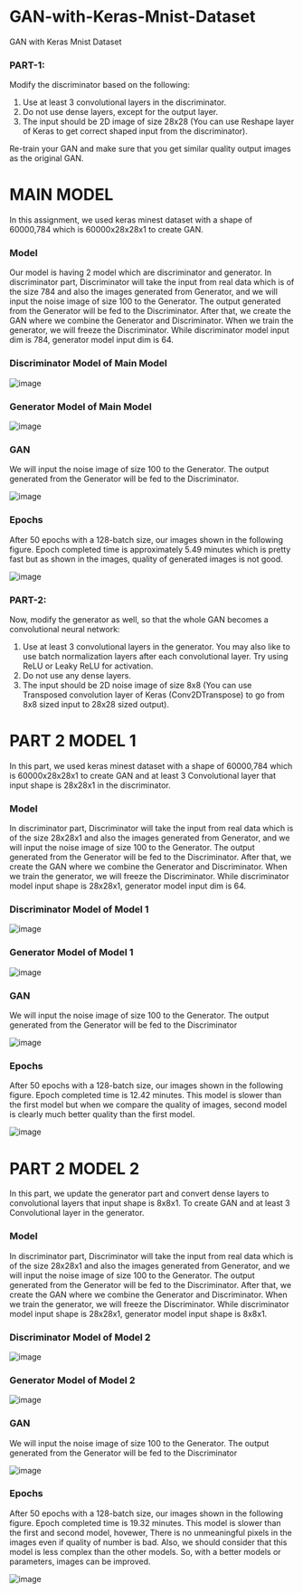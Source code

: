 # GAN-with-Keras-Mnist-Dataset
GAN with Keras Mnist Dataset

### PART-1:

Modify the discriminator based on the following:

1. Use at least 3 convolutional layers in the discriminator.
2. Do not use dense layers, except for the output layer.
2. The input should be 2D image of size 28x28 (You can use Reshape layer of Keras to get correct shaped input from the discriminator). 

Re-train your GAN and make sure that you get similar quality output images as the original GAN.


# MAIN MODEL
In this assignment, we used keras minest dataset with a shape of 60000,784 which is 60000x28x28x1 to create GAN.
### Model
Our model is having 2 model which are discriminator and generator. In discriminator part, Discriminator will take the input from real data which is of the size 784 and also the images generated from Generator, and we will input the noise image of size 100 to the Generator. The output generated from the Generator will be fed to the Discriminator. After that, we create the GAN where we combine the Generator and Discriminator. When we train the generator, we will freeze the Discriminator. While discriminator model input dim is 784, generator model input dim is 64.
### Discriminator Model of Main Model

![image](https://github.com/onlinEngineer/GAN-with-Keras-Mnist-Dataset/assets/70773825/0cba37c9-99ff-43ff-83a3-4dcfba9cd0e7)

### Generator Model of Main Model

![image](https://github.com/onlinEngineer/GAN-with-Keras-Mnist-Dataset/assets/70773825/99e4973c-51be-4c37-a428-22a359585d36)

### GAN
We will input the noise image of size 100 to the Generator. The output generated from the Generator will be fed to the Discriminator.

![image](https://github.com/onlinEngineer/GAN-with-Keras-Mnist-Dataset/assets/70773825/3de03136-57c8-4c65-b10d-1d3a496cc2de)

### Epochs

After 50 epochs with a 128-batch size, our images shown in the following figure.
Epoch completed time is approximately 5.49 minutes which is pretty fast but as shown in the images, quality of generated images is not good.

![image](https://github.com/onlinEngineer/GAN-with-Keras-Mnist-Dataset/assets/70773825/cccc52d9-a0e5-45bd-8893-b068f002daad)



### PART-2:

Now, modify the generator as well, so that the whole GAN becomes a convolutional neural network:

1. Use at least 3 convolutional layers in the generator. You may also like to use batch normalization layers after each convolutional layer. Try using ReLU or Leaky ReLU for activation. 
2. Do not use any dense layers.
2. The input should be 2D noise image of size 8x8 (You can use Transposed convolution layer of Keras (Conv2DTranspose) to go from 8x8 sized input to 28x28 sized output).

# PART 2 MODEL 1
In this part, we used keras minest dataset with a shape of 60000,784 which is 60000x28x28x1 to create GAN and at least 3 Convolutional layer that input shape is 28x28x1 in the discriminator.
### Model
In discriminator part, Discriminator will take the input from real data which is of the size 28x28x1 and also the images generated from Generator, and we will input the noise image of size 100 to the Generator. The output generated from the Generator will be fed to the Discriminator. After that, we create the GAN where we combine the Generator and Discriminator. When we train the generator, we will freeze the Discriminator. While discriminator model input shape is 28x28x1, generator model input dim is 64.

### Discriminator Model of Model 1

![image](https://github.com/onlinEngineer/GAN-with-Keras-Mnist-Dataset/assets/70773825/d994e6b0-bbe5-4321-aad8-6dcb9e5824ec)

### Generator Model of Model 1

![image](https://github.com/onlinEngineer/GAN-with-Keras-Mnist-Dataset/assets/70773825/fc5c3826-2162-4c15-aa51-798cbb3edb42)

### GAN
We will input the noise image of size 100 to the Generator. The output generated from the Generator will be fed to the Discriminator

![image](https://github.com/onlinEngineer/GAN-with-Keras-Mnist-Dataset/assets/70773825/44fb2dfe-29d0-4356-8a84-3bb580c9ae5f)

### Epochs
After 50 epochs with a 128-batch size, our images shown in the following figure. Epoch completed time is 12.42 minutes. This model is slower than the first model but when we compare the quality of images, second model is clearly much better quality than the first model.

![image](https://github.com/onlinEngineer/GAN-with-Keras-Mnist-Dataset/assets/70773825/5255cd0c-1ea3-47fd-b558-485eaf6dc2cb)

# PART 2 MODEL 2
In this part, we update the generator part and convert dense layers to convolutional layers that input shape is 8x8x1. To create GAN and at least 3 Convolutional layer in the generator.
### Model
In discriminator part, Discriminator will take the input from real data which is of the size 28x28x1 and also the images generated from Generator, and we will input the noise image of size 100 to the Generator. The output generated from the Generator will be fed to the Discriminator. After that, we create the GAN where we combine the Generator and Discriminator. When we train the generator, we will freeze the Discriminator. While discriminator model input shape is 28x28x1, generator model input shape is 8x8x1.

### Discriminator Model of Model 2

![image](https://github.com/onlinEngineer/GAN-with-Keras-Mnist-Dataset/assets/70773825/821e6e9a-fcc2-4294-8e26-9ae44d7ebdc2)


### Generator Model of Model 2

![image](https://github.com/onlinEngineer/GAN-with-Keras-Mnist-Dataset/assets/70773825/c5f8fa87-dfba-43e1-91af-ebb03ed07283)


### GAN
We will input the noise image of size 100 to the Generator. The output generated from the Generator will be fed to the Discriminator

![image](https://github.com/onlinEngineer/GAN-with-Keras-Mnist-Dataset/assets/70773825/14be15a5-762b-4d8c-864b-d626238e77e6)

### Epochs
After 50 epochs with a 128-batch size, our images shown in the following figure. Epoch completed time is 19.32 minutes. This model is slower than the first and second model, hovewer,
There is no unmeaningful pixels in the images even if quality of number is bad. Also, we should consider that this model is less complex than the other models. So, with a better models or parameters, images can be improved.

![image](https://github.com/onlinEngineer/GAN-with-Keras-Mnist-Dataset/assets/70773825/15284f9f-95a5-409d-be98-e6faf5d3d9a8)




